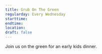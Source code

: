 ```yaml
---
title: Grub On The Green
regularday: Every Wednesday
starttime:
endtime:
location: 
draft: false
---
```

Join us on the green for an early kids dinner.